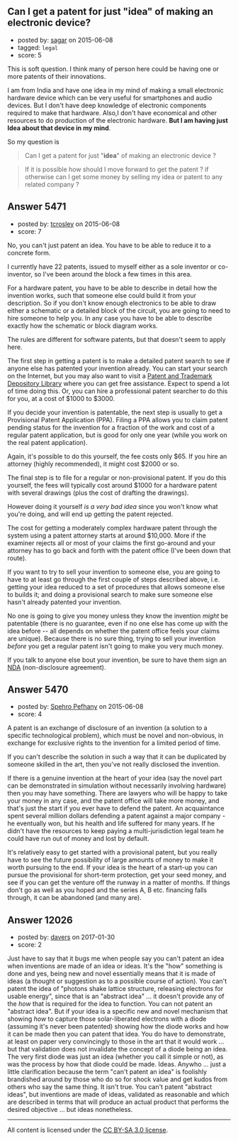 ## Can I get a patent for just "idea" of making an electronic device?

- posted by: [sagar](https://stackexchange.com/users/4527976/sagar) on 2015-06-08
- tagged: `legal`
- score: 5

This is soft question. I think many of person here could be having one or more patents of their innovations.

I am from India and have one idea in my mind of making a small electronic hardware device which can be very useful for smartphones and audio devices. But I don't have deep knowledge of electronic components required to make that hardware. Also,I don't have economical and other resources to do production of the electronic hardware. **But I am having just Idea about that device in my mind**. 

So my question is
> Can I get a patent for just "**idea**" of making an electronic device ?

> If it is possible how should I move forward to get the patent  ? if otherwise can I get some money by selling my idea or patent to any related company ?


## Answer 5471

- posted by: [tcrosley](https://stackexchange.com/users/127462/tcrosley) on 2015-06-08
- score: 7

<p>No, you can't just patent an idea.  You have to be able to reduce it to a concrete form.</p>

<p>I currently have 22 patents, issued to myself either as a sole inventor or co-inventor, so I've been around the block a few times in this area.</p>

<p>For a hardware patent, you have to be able to describe in detail how the invention works, such that someone else could build it from your description.  So if you don't know enough electronics to be able to draw either a schematic or a detailed block of the circuit, you are going to need to hire someone to help you. In any case you have to be able to describe exactly how the schematic or block diagram works.</p>

<p>The rules are different for software patents, but that doesn't seem to apply here.</p>

<p>The first step in getting a patent is to make a detailed patent search to see if anyone else has patented your invention already.  You can start your search on the Internet, but you may also want to visit a 
<a href="http://www.uspto.gov/learning-and-resources/support-centers/patent-and-trademark-resource-centers-ptrcs">Patent and Trademark Depository Library</a> where you can get free assistance.  Expect to spend a lot of time doing this.  Or, you can hire a professional patent searcher to do this for you, at a cost of $1000 to $3000.</p>

<p>If you decide your invention is patentable, the next step is usually to get a Provisional Patent Application (PPA). Filing a PPA allows you to claim patent pending status for the invention for a fraction of the work and cost of a regular patent application, but is good for only one year (while you work on the real patent application).</p>

<p>Again, it's possible to do this yourself, the fee costs only $65.  If you hire an attorney (highly recommended), it might cost $2000 or so.</p>

<p>The final step is to file for a regular or non-provisional patent.  If you do this yourself, the fees will typically cost around $1000 for a hardware patent with several drawings (plus the cost of drafting the drawings).</p>

<p>However doing it yourself <em>is a very bad idea</em> since you won't know what you're doing, and will end up getting the patent rejected.</p>

<p>The cost for getting a moderately complex hardware patent through the system using a patent attorney starts at around $10,000.  More if the examiner rejects all or most of your claims the first go-around and your attorney  has to go back and forth with the patent office (I've been down that route).</p>

<p>If you want to try to sell your invention to someone else, you are going to have to at least go through the first couple of steps described above, i.e. getting your idea reduced to a set of procedures that allows someone else to builds it; and doing a provisional search to make sure someone else hasn't already patented your invention.</p>

<p>No one is going to give you money unless they know the invention <em>might</em> be patentable (there is no guarantee, even if no one else has come up with the idea before -- all depends on whether the patent office feels your claims are unique).  Because there is no sure thing, trying to sell your invention <em>before</em> you get a regular patent isn't going to make you very much money.</p>

<p>If you talk to anyone else bout your invention, be sure to have them sign an <a href="http://en.wikipedia.org/wiki/Non-disclosure_agreement">NDA</a> (non-disclosure agreement).</p>



## Answer 5470

- posted by: [Spehro Pefhany](https://stackexchange.com/users/3852387/spehro-pefhany) on 2015-06-08
- score: 4

A patent is an exchange of disclosure of an invention (a solution to a specific technological problem), which must be novel and non-obvious, in exchange for exclusive rights to the invention for a limited period of time. 

If you can't describe the solution in such a way that it can be duplicated by someone skilled in the art, then you've not really disclosed the invention. 

If there is a genuine invention at the heart of your idea (say the novel part can be demonstrated in simulation without necessarily involving hardware) then you may have something. There are lawyers who will be happy to take your money in any case, and the patent office will take more money, and that's just the start if you ever have to defend the patent. An acquaintance spent several million dollars defending a patent against a major company - he eventually won, but his health and life suffered for many years. If he didn't have the resources to keep paying a multi-jurisdiction legal team he could have run out of money and lost by default. 

It's relatively easy to get started with a provisional patent, but you really have to see the future possibility of large amounts of money to make it worth pursuing to the end. If your idea is the heart of a start-up you can pursue the provisional for short-term protection, get your seed money, and see if you can get the venture off the runway in a matter of months. If things don't go as well as you hoped and the series A, B etc. financing falls through, it can be abandoned (and many are). 


## Answer 12026

- posted by: [davers](https://stackexchange.com/users/4332430/davers) on 2017-01-30
- score: 2

Just have to say that it bugs me when people say you can't patent an idea when inventions are made of an idea or ideas.  It's the "how" something is done and yes, being new and novel essentially means that it is made of ideas (a thought or suggestion as to a possible course of action).  You can't patent the idea of "photons shake lattice structure, releasing electrons for usable energy", since that is an "abstract idea" ... it doesn't provide any of the *how* that is required for the idea to function.  You can not patent an "abstract idea".  But if your idea is a specific new and novel mechanism that showing *how* to capture those solar-liberated electrons with a diode (assuming it's never been patented) showing how the diode works and how it can be made then you can patent that idea.  You do have to demonstrate, at least on paper very convincingly to those in the art that it would work ... but that validation does not invalidate the concept of a diode being an idea.  The very first diode was just an idea (whether you call it simple or not), as was the process by how that diode could be made.  Ideas.  Anywho ... just a little clarification because the term "can't patent an idea" is foolishly brandished around by those who do so for shock value and get kudos from others who say the same thing.  It isn't true.  You can't patent "abstract ideas", but inventions are made of ideas, validated as reasonable and which are described in terms that will produce an actual product that performs the desired objective ... but ideas nonetheless.



---

All content is licensed under the [CC BY-SA 3.0 license](https://creativecommons.org/licenses/by-sa/3.0/).
